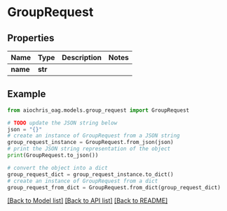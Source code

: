 # GroupRequest


## Properties

Name | Type | Description | Notes
------------ | ------------- | ------------- | -------------
**name** | **str** |  | 

## Example

```python
from aiochris_oag.models.group_request import GroupRequest

# TODO update the JSON string below
json = "{}"
# create an instance of GroupRequest from a JSON string
group_request_instance = GroupRequest.from_json(json)
# print the JSON string representation of the object
print(GroupRequest.to_json())

# convert the object into a dict
group_request_dict = group_request_instance.to_dict()
# create an instance of GroupRequest from a dict
group_request_from_dict = GroupRequest.from_dict(group_request_dict)
```
[[Back to Model list]](../README.md#documentation-for-models) [[Back to API list]](../README.md#documentation-for-api-endpoints) [[Back to README]](../README.md)


